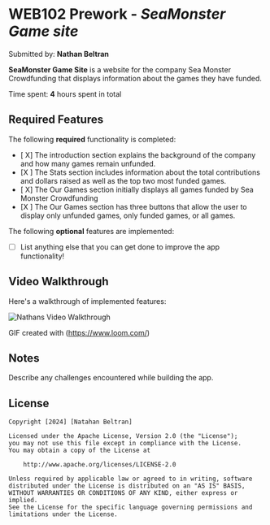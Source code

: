 # WEB102 Prework - *SeaMonster Game site*

Submitted by: **Nathan Beltran**

**SeaMonster Game Site** is a website for the company Sea Monster Crowdfunding that displays information about the games they have funded.

Time spent: **4** hours spent in total

## Required Features

The following **required** functionality is completed:

* [ X] The introduction section explains the background of the company and how many games remain unfunded.
* [X ] The Stats section includes information about the total contributions and dollars raised as well as the top two most funded games.
* [ X] The Our Games section initially displays all games funded by Sea Monster Crowdfunding
* [X ] The Our Games section has three buttons that allow the user to display only unfunded games, only funded games, or all games.

The following **optional** features are implemented:

* [ ] List anything else that you can get done to improve the app functionality!

## Video Walkthrough

Here's a walkthrough of implemented features:

<img src='C:\Users\natha\OneDrive\Desktop\Nathans.preworkWeb102.gif' title='Nathans Video Walkthrough' width='' alt='Nathans Video Walkthrough' />

<!-- Replace this with whatever GIF tool you used! -->
GIF created with (https://www.loom.com/)
<!-- Recommended tools:
[Kap](https://getkap.co/) for macOS
[ScreenToGif](https://www.screentogif.com/) for Windows
[peek](https://github.com/phw/peek) for Linux. -->

## Notes

Describe any challenges encountered while building the app.

## License

    Copyright [2024] [Natahan Beltran]

    Licensed under the Apache License, Version 2.0 (the "License");
    you may not use this file except in compliance with the License.
    You may obtain a copy of the License at

        http://www.apache.org/licenses/LICENSE-2.0

    Unless required by applicable law or agreed to in writing, software
    distributed under the License is distributed on an "AS IS" BASIS,
    WITHOUT WARRANTIES OR CONDITIONS OF ANY KIND, either express or implied.
    See the License for the specific language governing permissions and
    limitations under the License.
